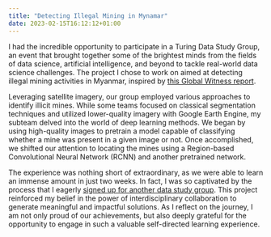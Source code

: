 ```yaml
---
title: "Detecting Illegal Mining in Mynamar"
date: 2023-02-15T16:12:12+01:00
---
```


I had the incredible opportunity to participate in a Turing Data Study Group, an event that brought together some of the brightest minds from the fields of data science, artificial intelligence, and beyond to tackle real-world data science challenges. The project I chose to work on aimed at detecting illegal mining activities in Myanmar, inspired by [this Global Witness report](https://www.globalwitness.org/en/campaigns/natural-resource-governance/myanmars-poisoned-mountains/).

Leveraging satellite imagery, our group employed various approaches to identify illicit mines. While some teams focused on classical segmentation techniques and utilized lower-quality imagery with Google Earth Engine, my subteam delved into the world of deep learning methods. We began by using high-quality images to pretrain a model capable of classifying whether a mine was present in a given image or not. Once accomplished, we shifted our attention to locating the mines using a Region-based Convolutional Neural Network (RCNN) and another pretrained network.

The experience was nothing short of extraordinary, as we were able to learn an immense amount in just two weeks. In fact, I was so captivated by the process that I eagerly [signed up for another data study group](https://joannercsheppard.github.io/joannesheppard.io/posts/earthquakedetection/). This project reinforced my belief in the power of interdisciplinary collaboration to generate meaningful and impactful solutions. As I reflect on the journey, I am not only proud of our achievements, but also deeply grateful for the opportunity to engage in such a valuable self-directed learning experience.